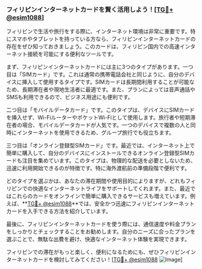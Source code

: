 ### フィリピンインターネットカードを賢く活用しよう！[[TG💪+ @esim1088](https://t.me/s/esim1088)]

フィリピンで生活や旅行をする際に、インターネット環境は非常に重要です。特にスマホやタブレットを持っている方なら、フィリピンインターネットカードの存在をぜひ知っておきましょう。このカードは、フィリピン国内での高速インターネット接続を可能にする便利なツールです。

まず、フィリピンインターネットカードには主に3つのタイプがあります。一つ目は「SIMカード」です。これは通常の携帯電話会社と同じように、自分のデバイスに挿入して使用するタイプです。SIMカードは長期間利用することが可能なため、長期滞在者や現地生活者に最適です。また、プランによっては音声通話やSMSも利用できるので、ビジネス用途にも便利です。

二つ目は「モバイルデータカード」です。このタイプは、デバイスにSIMカードを挿入せず、Wi-FiルーターやポケットWi-Fiとして使用します。旅行者や短期滞在者の場合、モバイルデータカードが人気です。一つのデバイスで複数の人と同時にインターネットを使用できるため、グループ旅行でも役立ちます。

三つ目は「オンライン登録型SIMカード」です。最近では、インターネット上で簡単に購入して、自分のデバイスにインストールできるオンライン登録型SIMカードも注目を集めています。このタイプは、物理的な配送を必要としないため、迅速に利用開始できるのが特徴です。特に海外渡航前の準備段階で便利です。

どのタイプを選ぶかは、あなたの滞在期間や使用目的によりますが、どれもフィリピンでの快適なインターネットライフをサポートしてくれます。また、最近ではこれらのカードをオンラインで簡単に購入できるサービスも増えています。例えば、**[TG💪+ @esim1088](https://t.me/s/esim1088)**では、安全かつ迅速にフィリピンインターネットカードを入手できる方法を紹介しています。

最後に、フィリピンインターネットカードを使う際には、通信速度や料金プランをしっかりとチェックすることをお勧めします。自分のニーズに合ったプランを選ぶことで、無駄な出費を避け、快適なインターネット体験を実現できます。

フィリピンでの滞在がもっと楽しく、便利になるためにも、ぜひフィリピンインターネットカードを検討してみてください！[[TG💪+ @esim1088](https://t.me/s/esim1088) ![Image](https://i.postimg.cc/Y0z9fWf4/image.png)]